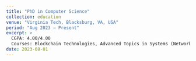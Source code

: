 ```yaml
---
title: "PhD in Computer Science"
collection: education
venue: "Virginia Tech, Blacksburg, VA, USA"
period: "Aug 2023 – Present"
excerpt: >
  CGPA: 4.00/4.00  
  Courses: Blockchain Technologies, Advanced Topics in Systems (Network Security), System and Software Security, Fundamentals of Information Security (Cryptography Focus), Advanced Topics in Data and Information, Advanced Topics in HCI (User Privacy Focus), Ethics and Professionalism in CS, Statistics in Research.
date: 2023-08-01
---
```

